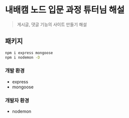 # 내배캠 노드 입문 과정 튜터님 해설

> 게시글, 댓글 기능의 사이트 만들기 해설

## 패키지

```bash
npm i express mongoose
npm i nodemon -D
```

### 개발 환경

- express
- mongoose

### 개발자 환경

- nodemon

